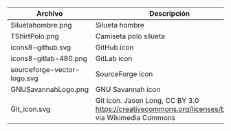 

| Archivo                     | Descripción                                                                                          | Enlace fuente                                          |
|-----------------------------|------------------------------------------------------------------------------------------------------|--------------------------------------------------------|
| Siluetahombre.png           | Silueta hombre                                                                                       | https://www.freepng.es/png-an7clu/download.html        |
| TShirtPolo.png              | Camiseta polo silueta                                                                                | https://www.pngegg.com/en/png-ymhqw/download           |
| icons8-github.svg           | GitHub icon                                                                                          | https://icons8.com/icons/set/github                    |
| icons8-gitlab-480.png       | GitLab icon                                                                                          | https://icons8.com/icons/set/gitlab                    |
| sourceforge-vector-logo.svg | SourceForge icon                                                                                     | https://findvectorlogo.com/download-vector-logo-7859/# |
| GNUSavannahLogo.png         | GNU Savannah icon                                                                                    | https://www.pngegg.com/es/png-eygva/download           |
| Git_icon.svg                | Git icon. Jason Long, CC BY 3.0 <https://creativecommons.org/licenses/by/3.0>, via Wikimedia Commons | https://commons.wikimedia.org/wiki/File:Git_icon.svg   |
